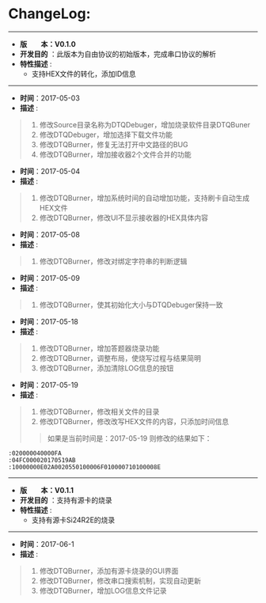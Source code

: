 # ChangeLog:
*****************************************************************************************
* **版　　本：V0.1.0**
* **开发目的** ：此版本为自由协议的初始版本，完成串口协议的解析
* **特性描述** : 
	* 支持HEX文件的转化，添加ID信息
*****************************************************************************************
* **时间**：2017-05-03
* **描述** :
> 1. 修改Source目录名称为DTQDebuger，增加烧录软件目录DTQBuner
> 2. 修改DTQDebuger，增加选择下载文件功能
> 3. 修改DTQBurner，修复无法打开中文路径的BUG
> 4. 修改DTQBurner，增加接收器2个文件合并的功能

* **时间**：2017-05-04
* **描述** :
> 1. 修改DTQBurner，增加系统时间的自动增加功能，支持刷卡自动生成HEX文件
> 2. 修改DTQBurner，修改UI不显示接收器的HEX具体内容

* **时间**：2017-05-08
* **描述** :
> 1. 修改DTQBurner，修改对绑定字符串的判断逻辑

* **时间**：2017-05-09
* **描述** :
> 1. 修改DTQBurner，使其初始化大小与DTQDebuger保持一致

* **时间**：2017-05-18
* **描述** :
> 1. 修改DTQBurner，增加答题器烧录功能
> 2. 修改DTQBurner，调整布局，使烧写过程与结果简明
> 3. 修改DTQBurner，添加清除LOG信息的按钮

* **时间**：2017-05-19
* **描述** :
> 1. 修改DTQBurner，修改相关文件的目录
> 2. 修改DTQBurner，修改改写HEX文件的内容，只添加时间信息
>> 如果是当前时间是：2017-05-19
>> 则修改的结果如下：
```
:020000040000FA
:04FC000020170519AB
:10000000E02A0020550100006F010000710100008E
```

*****************************************************************************************
* **版　　本：V0.1.1**
* **开发目的** ：支持有源卡的烧录
* **特性描述** : 
	* 支持有源卡Si24R2E的烧录
*****************************************************************************************
* **时间**：2017-06-1
* **描述** :
> 1. 修改DTQBurner，添加有源卡烧录的GUI界面
> 2. 修改DTQBurner，修改串口搜索机制，实现自动更新
> 2. 修改DTQBurner，增加LOG信息文件记录

